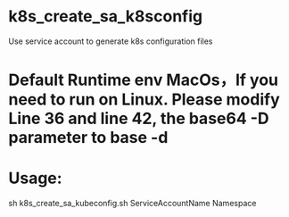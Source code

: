 # k8s_create_sa_k8sconfig
Use service account to generate k8s configuration files

# Default Runtime env MacOs，If you need to run on Linux. Please modify Line 36 and line 42, the base64 -D parameter to base -d

# Usage: 
sh k8s_create_sa_kubeconfig.sh ServiceAccountName  Namespace
